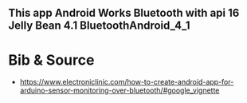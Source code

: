 ##  This app Android Works Bluetooth with api 16 Jelly Bean 4.1 BluetoothAndroid_4_1

# Bib & Source
* https://www.electroniclinic.com/how-to-create-android-app-for-arduino-sensor-monitoring-over-bluetooth/#google_vignette

